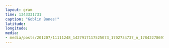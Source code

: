 ```yaml
---
layout: gram
time: 1343331731
caption: "Goblin Bones!"
latitude: 
longitude: 
media:
- media/posts/201207/11111248_1427917117525073_1702734737_n_17842278697000351.jpg
---
```

